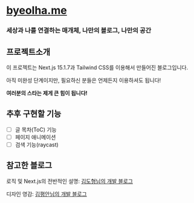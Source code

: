 # [byeolha.me](https://byeolha.me)

### 세상과 나를 연결하는 매개체, 나만의 블로그, 나만의 공간

## 프로젝트소개

이 프로젝트는 Next.js 15.1.7과 Tailwind CSS를 이용해서 만들어진 블로그입니다.

아직 미완성 단계이지만, 필요하신 분들은 언제든지 이용하셔도 됩니다!

**여러분의 스타는 제게 큰 힘이 됩니다!**

## 추후 구현할 기능

-   [ ] 글 목차(ToC) 기능
-   [ ] 페이지 애니메이션
-   [ ] 검색 기능(raycast)

## 참고한 블로그

로직 및 Next.js의 전반적인 설명: [김도형님의 개발 블로그](https://d5br5.dev/blog)

디자인 영감: [김평안님의 개발 블로그](https://bepyan.me)
